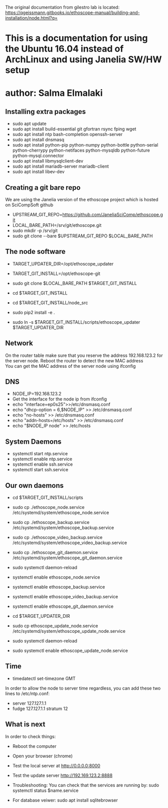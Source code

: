 The original documentation from gilestro lab is located: https://qgeissmann.gitbooks.io/ethoscope-manual/building-and-installation/node.html?q= 

# This is a documentation for using the Ubuntu 16.04 instead of ArchLinux and using Janelia SW/HW setup 

# author: Salma Elmalaki 
 

Installing extra packages
--------------------------
* sudo apt update
* sudo apt install build-essential git gfortran rsync fping wget
* sudo apt install ntp bash-completion openssh-server
* sudo apt install dnsmasq
* sudo apt install python-pip python-numpy python-bottle python-serial python-cherrypy python-netifaces python-mysqldb python-future python-mysql.connector 
* sudo apt install libmysqlclient-dev 
* sudo apt install mariadb-server mariadb-client
* sudo apt install libev-dev 

Creating a git bare repo
------------------------
We are using the Janelia version of the ethoscope project which is hosted on SciCompSoft github 

* UPSTREAM_GIT_REPO=https://github.com/JaneliaSciComp/ethoscope.git
* LOCAL_BARE_PATH=/srv/git/ethoscope.git
* sudo mkdir -p /srv/git
* sudo git clone --bare $UPSTREAM_GIT_REPO $LOCAL_BARE_PATH


The node software
------------------

* TARGET_UPDATER_DIR=/opt/ethoscope_updater
* TARGET_GIT_INSTALL=/opt/ethoscope-git


* sudo git clone $LOCAL_BARE_PATH $TARGET_GIT_INSTALL

* cd $TARGET_GIT_INSTALL
* cd $TARGET_GIT_INSTALL/node_src
* sudo pip2 install -e .

* sudo ln -s $TARGET_GIT_INSTALL/scripts/ethoscope_updater $TARGET_UPDATER_DIR

Network
-------
On the router table make sure that you reserve the address 192.168.123.2 for the server node. 
Reboot the router to detect the new MAC address  
You can get the MAC address of the server node using ifconfig 

DNS
----
* NODE_IP=192.168.123.2
* Get the interface for the node ip from ifconfig 
* echo "interface=ep0s25">>/etc/dnsmasq.conf
* echo "dhcp-option = 6,$NODE_IP" >> /etc/dnsmasq.conf 
* echo "no-hosts" >> /etc/dnsmasq.conf
* echo "addn-hosts=/etc/hosts" >> /etc/dnsmasq.conf
* echo "$NODE_IP node" >> /etc/hosts

System Daemons
--------------

* systemctl start ntp.service
* systemctl enable ntp.service
* systemctl enable ssh.service
* systemctl start ssh.service


Our own daemons
---------------

* cd $TARGET_GIT_INSTALL/scripts

* sudo cp ./ethoscope_node.service /etc/systemd/system/ethoscope_node.service
* sudo cp ./ethoscope_backup.service /etc/systemd/system/ethoscope_backup.service
* sudo cp ./ethoscope_video_backup.service /etc/systemd/system/ethoscope_video_backup.service
* sudo cp ./ethoscope_git_daemon.service /etc/systemd/system/ethoscope_git_daemon.service

* sudo systemctl daemon-reload

* systemctl enable ethoscope_node.service
* systemctl enable ethoscope_backup.service
* systemctl enable ethoscope_video_backup.service
* systemctl enable ethoscope_git_daemon.service

* cd $TARGET_UPDATER_DIR
* sudo cp ethoscope_update_node.service /etc/systemd/system/ethoscope_update_node.service

* sudo systemctl daemon-reload
* sudo systemctl enable ethoscope_update_node.service


Time
----
* timedatectl set-timezone GMT

In order to allow the node to server time regardless, you can add these two lines to /etc/ntp.conf:

* server 127.127.1.1
* fudge 127.127.1.1 stratum 12


What is next
------------
In order to check things:

* Reboot the computer
* Open your browser (chrome)
* Test the local server at http://0.0.0.0:8000

* Test the update server http://192.169.123.2:8888

* Troubleshooting:  You can check that the services are running by: sudo systemctl status $name.service 

* For database veiwer: sudo apt install sqlitebrowser



